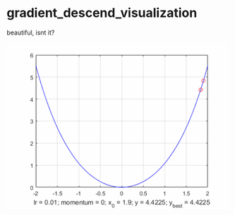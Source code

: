 # gradient_descend_visualization
 beautiful, isnt it?
 
![alt text](https://github.com/syncerpn/gradient_descend_visualization/blob/main/anim0.gif?raw=true)
